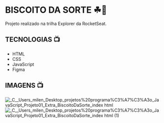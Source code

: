 
# BISCOITO DA SORTE ☘💫

Projeto realizado na trilha Explorer da RocketSeat.

## TECNOLOGIAS 📺
- HTML
- CSS
- JavaScript
- Figma


## IMAGENS 📺
![_C__Users_milen_Desktop_projetos%20programa%C3%A7%C3%A3o_JavaScript_Projeto01_Extra_BiscoitoDaSorte_index html](https://github.com/milenarendt/Projeto01_Extra_BiscoitoDaSorte/assets/111624204/b0b6bea1-e8e9-4623-8242-94c095dc6c61)
![_C__Users_milen_Desktop_projetos%20programa%C3%A7%C3%A3o_JavaScript_Projeto01_Extra_BiscoitoDaSorte_index html (1)](https://github.com/milenarendt/Projeto01_Extra_BiscoitoDaSorte/assets/111624204/5a64d9e7-a8fd-44a8-92ee-a17a37eb9c33)
